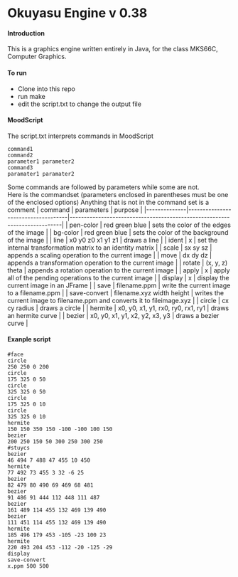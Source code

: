# Okuyasu Engine v 0.38

#### Introduction
This is a graphics engine written entirely in Java, for the class MKS66C, Computer Graphics. 

#### To run
- Clone into this repo
- run make
- edit the script.txt to change the output file

#### MoodScript
The script.txt interprets commands in MoodScript  
```
command1  
command2  
parameter1 parameter2  
command3  
paramater1 paramater2
``` 
Some commands are followed by parameters while some are not.  
Here is the commandset (parameters enclosed in parentheses must be one of the enclosed options)
Anything that is not in the command set is a comment
| command      | parameters                         | purpose                                                                   |
|--------------|------------------------------------|---------------------------------------------------------------------------|
| pen-color    | red green blue                     | sets the color of the edges of the image                                  |
| bg-color     | red green blue                     | sets the color of the background of the image                             |
| line         | x0 y0 z0 x1 y1 z1                  | draws a line                                                              |
| ident        |                 x                  | set the internal transformation matrix to an identity matrix              |
| scale        | sx sy sz                           | appends a scaling operation to the current image                          |
| move         | dx dy dz                           | appends a transformation operation to the current image                   |
| rotate       | (x, y, z) theta                    | appends a rotation operation to the current image                         |
| apply        |                 x                  | apply all of the pending operations to the current image                  |
| display      |                 x                  | display the current image in an JFrame                                    |
| save         | filename.ppm                       | write the current image to a filename.ppm                                 |
| save-convert | filename.xyz width height          | writes the current image to filename.ppm and converts it to fileimage.xyz |
| circle       | cx cy radius                       | draws a circle                                                            |
| hermite      | x0, y0, x1, y1, rx0, ry0, rx1, ry1 | draws an hermite curve                                                    |
| bezier       | x0, y0, x1, y1, x2, y2, x3, y3     | draws a bezier curve                                                      |

#### Exanple script
```
#face
circle
250 250 0 200
circle
175 325 0 50
circle
325 325 0 50
circle
175 325 0 10
circle
325 325 0 10
hermite
150 150 350 150 -100 -100 100 150
bezier
200 250 150 50 300 250 300 250
#stuycs
bezier
46 494 7 488 47 455 10 450
hermite
77 492 73 455 3 32 -6 25
bezier
82 479 80 490 69 469 68 481
bezier
91 486 91 444 112 448 111 487
bezier
161 489 114 455 132 469 139 490
bezier
111 451 114 455 132 469 139 490
hermite
185 496 179 453 -105 -23 100 23
hermite
220 493 204 453 -112 -20 -125 -29
display
save-convert
x.ppm 500 500
```
